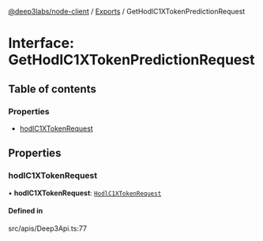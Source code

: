 [@deep3labs/node-client](../README.md) / [Exports](../modules.md) / GetHodlC1XTokenPredictionRequest

# Interface: GetHodlC1XTokenPredictionRequest

## Table of contents

### Properties

- [hodlC1XTokenRequest](GetHodlC1XTokenPredictionRequest.md#hodlc1xtokenrequest)

## Properties

### hodlC1XTokenRequest

• **hodlC1XTokenRequest**: [`HodlC1XTokenRequest`](HodlC1XTokenRequest.md)

#### Defined in

src/apis/Deep3Api.ts:77
